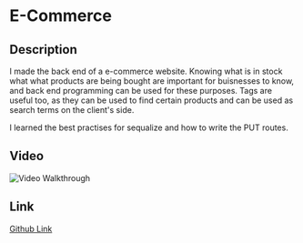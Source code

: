 # E-Commerce

## Description
I made the back end of a e-commerce website. Knowing what is in stock what what products are being bought are important for buisnesses to know, and back end programming can be used for these purposes. Tags are useful too, as they can be used to find certain products and can be used as search terms on the client's side.

I learned the best practises for sequalize and how to write the PUT routes.
## Video
![Video Walkthrough]()

## Link
<a href="">Github Link</a>